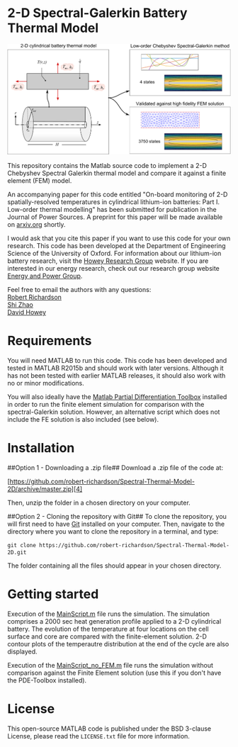 2-D Spectral-Galerkin Battery Thermal Model
===========================================

<img src="GraphicalAbstract.pdf" width="700">

This repository contains the Matlab source code to implement a 2-D Chebyshev Spectral Galerkin thermal model and
compare it against a finite element (FEM) model.

An accompanying paper for this code entitled
"On-board monitoring of 2-D spatially-resolved temperatures
in cylindrical lithium-ion batteries: Part I. Low-order thermal modelling"
has been submitted for publication in the Journal of Power Sources. A 
preprint for this paper will be made available on [arxiv.org][1] shortly. 

I would ask that you cite this paper if you want to use this code for 
your own research.
This code has been developed at the Department of Engineering Science of 
the University of Oxford. 
For information about our lithium-ion battery research, 
visit the [Howey Research Group][2] website.
If you are interested in our energy research, 
check out our research group website [Energy and Power Group][3].

Feel free to email the authors with any questions:  
[Robert Richardson](robert.richardson@eng.ox.ac.uk)  
[Shi Zhao](shi.zhao@eng.ox.ac.uk)  
[David Howey](david.howey@eng.ox.ac.uk) 


Requirements
============
You will need MATLAB to run this code. This code has been developed and 
tested in MATLAB R2015b and should work with later versions. 
Although it has not been tested with earlier MATLAB releases, it should 
also work with no or minor modifications.

You will also ideally have the [Matlab Partial Differentiation Toolbox][6] installed in order to run the finite element simulation
for comparison with the spectral-Galerkin solution.
However, an alternative script which does not include the FE solution is also included (see below).

 
Installation
============

##Option 1 - Downloading a .zip file##
Download a .zip file of the code at:

[https://github.com/robert-richardson/Spectral-Thermal-Model-2D/archive/master.zip][4]

Then, unzip the folder in a chosen directory on your computer.

##Option 2 - Cloning the repository with Git##
To clone the repository, you will first need to have [Git][5] installed on 
your computer. Then, navigate to the directory where you want to clone the 
repository in a terminal, and type:
```
git clone https://github.com/robert-richardson/Spectral-Thermal-Model-2D.git
```
The folder containing all the files should appear in your chosen directory.


Getting started
===============

Execution of the [MainScript.m](MainScript.m) file runs the simulation.
The simulation comprises a 2000 sec heat generation profile applied to a 2-D cylindrical battery.
The evolution of the temperature at four locations on the cell surface and core are compared with
the finite-element solution.
2-D contour plots of the temperautre distribution at the end of the cycle are also displayed.

Execution of the [MainScript_no_FEM.m](MainScript_no_FEM.m) file runs the simulation without 
comparison against the Finite Element solution (use this if you don't have the PDE-Toolbox installed).


License
=======

This open-source MATLAB code is published under the BSD 3-clause License,
please read the `LICENSE.txt` file for more information.



[1]: http://arxiv.org
[2]: http://epg.eng.ox.ac.uk/
[3]: http://users.ox.ac.uk/~engs1053/
[4]: https://github.com/robert-richardson/Spectral-Thermal-Model-2D/archive/master.zip
[5]: https://git-scm.com/
[6]: http://uk.mathworks.com/products/pde/



